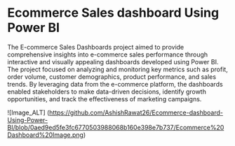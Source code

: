 # Ecommerce Sales dashboard Using Power BI
  The E-commerce Sales Dashboards project aimed to provide comprehensive insights into e-commerce sales performance through interactive and visually appealing dashboards developed using Power BI. The project focused on analyzing and monitoring key metrics such as profit, order volume, customer demographics, product performance, and sales trends. By leveraging data from the e-commerce platform, the dashboards enabled stakeholders to make data-driven decisions, identify growth opportunities, and track the effectiveness of marketing campaigns.


![Image_ALT] (https://github.com/AshishRawat26/Ecommerce-dashboard-Using-Power-BI/blob/0aed9ed5fe3fc6770503988068b160e398e7b737/Ecommerce%20Dashboard%20Image.png)
  
